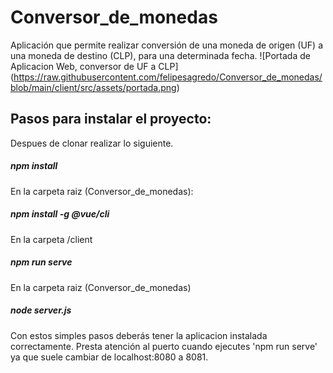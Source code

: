 # Conversor_de_monedas
Aplicación que permite realizar conversión de una moneda de origen (UF) a una moneda de destino (CLP), para una determinada fecha.
<span>![</span><span>Portada de Aplicacion Web, conversor de UF a CLP</span><span>]</span><span>(</span><span>https://raw.githubusercontent.com/felipesagredo/Conversor_de_monedas/blob/main/client/src/assets/portada.png</span><span>)</span>


## Pasos para instalar el proyecto:

Despues de clonar realizar lo siguiente.

##### npm install

En la carpeta raiz (Conversor_de_monedas):
##### npm install -g @vue/cli

En la carpeta /client
##### npm run serve

En la carpeta raiz (Conversor_de_monedas)
##### node server.js

Con estos simples pasos deberás tener la aplicacion instalada correctamente. Presta atención al puerto cuando ejecutes 'npm run serve' ya que suele cambiar de localhost:8080 a 8081.
